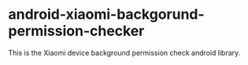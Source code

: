 # android-xiaomi-backgorund-permission-checker
This is the Xiaomi device background permission check android library.
